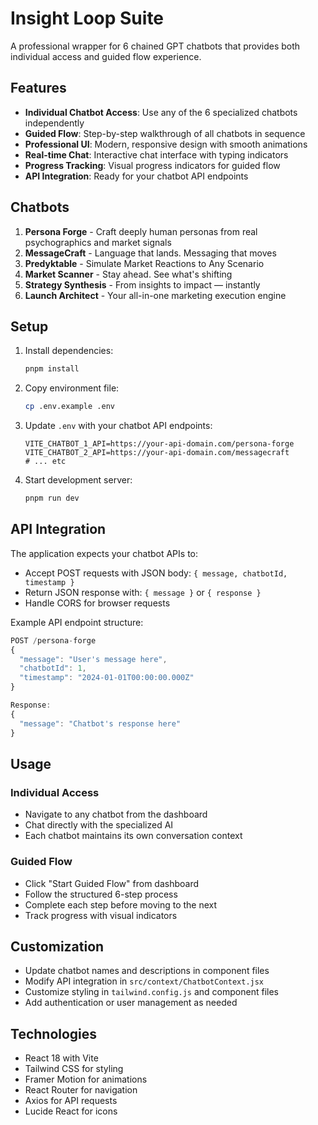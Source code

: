 # Insight Loop Suite

A professional wrapper for 6 chained GPT chatbots that provides both individual access and guided flow experience.

## Features

- **Individual Chatbot Access**: Use any of the 6 specialized chatbots independently
- **Guided Flow**: Step-by-step walkthrough of all chatbots in sequence
- **Professional UI**: Modern, responsive design with smooth animations
- **Real-time Chat**: Interactive chat interface with typing indicators
- **Progress Tracking**: Visual progress indicators for guided flow
- **API Integration**: Ready for your chatbot API endpoints

## Chatbots

1. **Persona Forge** - Craft deeply human personas from real psychographics and market signals
2. **MessageCraft** - Language that lands. Messaging that moves
3. **Predyktable** - Simulate Market Reactions to Any Scenario
4. **Market Scanner** - Stay ahead. See what's shifting
5. **Strategy Synthesis** - From insights to impact — instantly
6. **Launch Architect** - Your all-in-one marketing execution engine

## Setup

1. Install dependencies:
   ```bash
   pnpm install
   ```

2. Copy environment file:
   ```bash
   cp .env.example .env
   ```

3. Update `.env` with your chatbot API endpoints:
   ```
   VITE_CHATBOT_1_API=https://your-api-domain.com/persona-forge
   VITE_CHATBOT_2_API=https://your-api-domain.com/messagecraft
   # ... etc
   ```

4. Start development server:
   ```bash
   pnpm run dev
   ```

## API Integration

The application expects your chatbot APIs to:

- Accept POST requests with JSON body: `{ message, chatbotId, timestamp }`
- Return JSON response with: `{ message }` or `{ response }`
- Handle CORS for browser requests

Example API endpoint structure:
```javascript
POST /persona-forge
{
  "message": "User's message here",
  "chatbotId": 1,
  "timestamp": "2024-01-01T00:00:00.000Z"
}

Response:
{
  "message": "Chatbot's response here"
}
```

## Usage

### Individual Access
- Navigate to any chatbot from the dashboard
- Chat directly with the specialized AI
- Each chatbot maintains its own conversation context

### Guided Flow
- Click "Start Guided Flow" from dashboard
- Follow the structured 6-step process
- Complete each step before moving to the next
- Track progress with visual indicators

## Customization

- Update chatbot names and descriptions in component files
- Modify API integration in `src/context/ChatbotContext.jsx`
- Customize styling in `tailwind.config.js` and component files
- Add authentication or user management as needed

## Technologies

- React 18 with Vite
- Tailwind CSS for styling
- Framer Motion for animations
- React Router for navigation
- Axios for API requests
- Lucide React for icons
